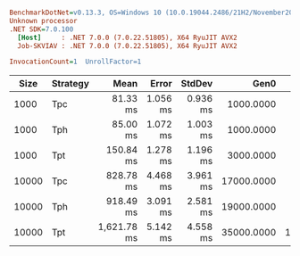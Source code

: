 ``` ini

BenchmarkDotNet=v0.13.3, OS=Windows 10 (10.0.19044.2486/21H2/November2021Update)
Unknown processor
.NET SDK=7.0.100
  [Host]     : .NET 7.0.0 (7.0.22.51805), X64 RyuJIT AVX2
  Job-SKVIAV : .NET 7.0.0 (7.0.22.51805), X64 RyuJIT AVX2

InvocationCount=1  UnrollFactor=1  

```
| Size  | Strategy |        Mean |    Error |   StdDev |       Gen0 |       Gen1 | Allocated |
|-------|----------|------------:|---------:|---------:|-----------:|-----------:|----------:|
| 1000  | Tpc      |    81.33 ms | 1.056 ms | 0.936 ms |  1000.0000 |          - |  15.49 MB |
| 1000  | Tph      |    85.00 ms | 1.072 ms | 1.003 ms |  1000.0000 |          - |  17.13 MB |
| 1000  | Tpt      |   150.84 ms | 1.278 ms | 1.196 ms |  3000.0000 |          - |  30.76 MB |
| 10000 | Tpc      |   828.78 ms | 4.468 ms | 3.961 ms | 17000.0000 |  5000.0000 | 153.14 MB |
| 10000 | Tph      |   918.49 ms | 3.091 ms | 2.581 ms | 19000.0000 |  7000.0000 | 170.52 MB |
| 10000 | Tpt      | 1,621.78 ms | 5.142 ms | 4.558 ms | 35000.0000 | 11000.0000 | 304.71 MB |
